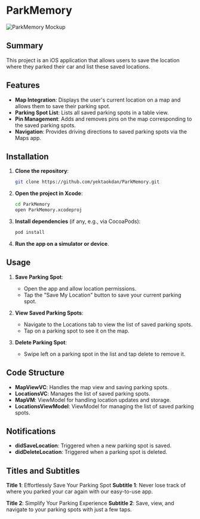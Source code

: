 # ParkMemory
![ParkMemory Mockup](https://github.com/yektaokdan/ParkMemory/blob/main/image_for_readme/mockup.png?raw=true)
## Summary

This project is an iOS application that allows users to save the location where they parked their car and list these saved locations.

## Features

- **Map Integration**: Displays the user's current location on a map and allows them to save their parking spot.
- **Parking Spot List**: Lists all saved parking spots in a table view.
- **Pin Management**: Adds and removes pins on the map corresponding to the saved parking spots.
- **Navigation**: Provides driving directions to saved parking spots via the Maps app.

## Installation

1. **Clone the repository**:
    ```sh
    git clone https://github.com/yektaokdan/ParkMemory.git
    ```
2. **Open the project in Xcode**:
    ```sh
    cd ParkMemory
    open ParkMemory.xcodeproj
    ```
3. **Install dependencies** (if any, e.g., via CocoaPods):
    ```sh
    pod install
    ```
4. **Run the app on a simulator or device**.

## Usage

1. **Save Parking Spot**:
   - Open the app and allow location permissions.
   - Tap the "Save My Location" button to save your current parking spot.
   
2. **View Saved Parking Spots**:
   - Navigate to the Locations tab to view the list of saved parking spots.
   - Tap on a parking spot to see it on the map.
   
3. **Delete Parking Spot**:
   - Swipe left on a parking spot in the list and tap delete to remove it.

## Code Structure

- **MapViewVC**: Handles the map view and saving parking spots.
- **LocationsVC**: Manages the list of saved parking spots.
- **MapVM**: ViewModel for handling location updates and storage.
- **LocationsViewModel**: ViewModel for managing the list of saved parking spots.

## Notifications

- **didSaveLocation**: Triggered when a new parking spot is saved.
- **didDeleteLocation**: Triggered when a parking spot is deleted.

## Titles and Subtitles

**Title 1**: Effortlessly Save Your Parking Spot
**Subtitle 1**: Never lose track of where you parked your car again with our easy-to-use app.

**Title 2**: Simplify Your Parking Experience
**Subtitle 2**: Save, view, and navigate to your parking spots with just a few taps.

